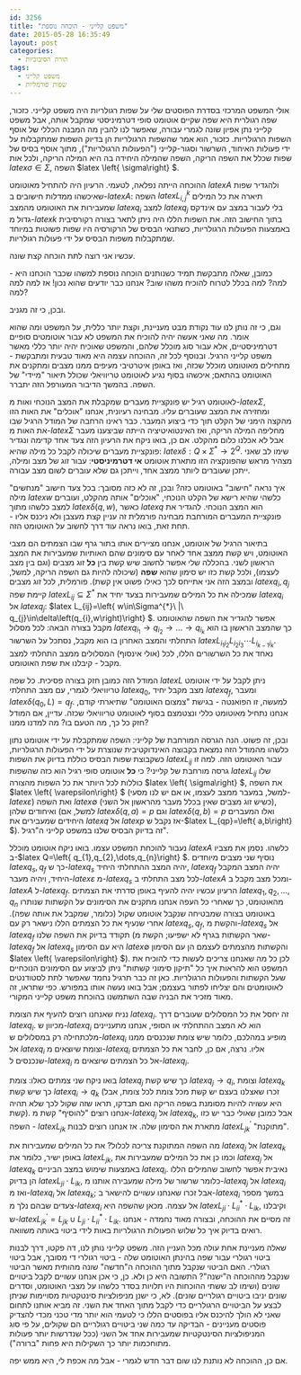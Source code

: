 ```yaml
---
id: 3256
title: "משפט קלייני - הוכחה נוספת"
date: 2015-05-28 16:35:49
layout: post
categories: 
  - תורת הסיבוכיות
tags: 
  - משפט קלייני
  - שפות פורמליות
---
```

אולי המשפט המרכזי בסדרת הפוסטים שלי על שפות רגולריות היה משפט קלייני. כזכור, שפה רגולרית היא שפה שקיים אוטומט סופי דטרמיניסטי שמקבל אותה, אבל משפט קלייני נתן אפיון שונה לגמרי עבורה, שאפשר לנו להבין מה המבנה הכללי של אוסף השפות הרגולריות. כזכור, הוא אמר שהשפות הרגולריות הן בדיוק השפות שמתקבלות על ידי פעולות האיחוד, השרשור וסגור-קלייני ("הפעולות הרגולריות"), מתוך אוסף בסיס של שפות שכלל את השפה הריקה, השפה שהמילה היחידה בה היא המילה הריקה, ולכל אות $latex \sigma\in\Sigma$, השפה $latex \left\{ \sigma\right\} $.

ההוכחה הייתה נפלאה, לטעמי. הרעיון היה להתחיל מאוטומט $latex A$ ולהגדיר שפות שאיכשהו ממדלות חישובים ב-$latex A$: השפה $latex L_{i,j}^{k}$ תיארה את כל המילים שמעבירות את האוטומט מהמצב $latex q_{i}$ למצב $latex q_{j}$ בלי לעבור במצב עם אינדקס גדול מ-$latex k$ בתוך החישוב הזה. את השפות הללו היה ניתן לתאר בצורה רקורסיבית באמצעות הפעולות הרגולריות, כשתנאי הבסיס של הרקורסיה היו שפות פשוטות במיוחד שמתקבלות משפות הבסיס על ידי פעולות רגולריות.

עכשיו אני רוצה לתת הוכחה קצת שונה.

כמובן, שאלה מתבקשת תמיד כשנותנים הוכחה נוספת למשהו שכבר הוכחנו היא - למה? למה בכלל לטרוח להוכיח משהו שוב? אנחנו כבר יודעים שהוא נכון! אז למה למה למה?

ובכן, כי זה מגניב.

וגם, כי זה נותן לנו עוד נקודת מבט מעניינת, וקצת יותר כללית, על המשפט ומה שהוא אומר. מה שאני אעשה יהיה להוכיח את המשפט לא עבור אוטומטים סופיים דטרמיניסטיים, אלא עבור סוג מוכלל שלהם, והמשפט שאוכיח יהיה יותר כללי מאשר משפט קלייני הרגיל. ובנוסף לכל זה, ההוכחה עצמה היא מאוד טבעית ומתבקשת - מתחילים מאוטומט מוכלל שכזה, ואז באופן איטרטיבי מעיפים ממנו מצבים ומתקנים את האוטומט בהתאם; איכשהו בסוף נגיע לאוטומט טריוויאלי שכולל תיאור "מיידי" של השפה. בהמשך הדיבור המעורפל הזה יתברר.

לאוטומט רגיל יש פונקציית מעברים שמקבלת את המצב הנוכחי ואות מ-$latex \Sigma$, ומחזירה את המצב שעוברים עליו. מבחינה רעיונית, אנחנו "אוכלים" את האות הזו מהקצה הימני של הקלט תוך כדי ביצוע המעבר. כבר ראינו הרחבה של המודל הרגיל שבו את האות מ-$latex \Sigma$ מחליפה המילה הריקה, ואז האינטואיטיציה הייתה שביצענו מעבר אבל לא אכלנו כלום מהקלט. אם כן, בואו ניקח את הרעיון הזה צעד אחד קדימה ונגדיר פונקציית מעברים שיכולה לקבל כל מילה שהיא: $latex \delta:Q\times\Sigma^{*}\to2^{Q}$. שימו לב שאני מצהיר מראש שהפונקציה הזו מתארת אוטומט <strong>אי דטרמיניסטי</strong>: עבור זוג של מצב ומילה, ייתכן שעוברים ליותר ממצב אחד, וייתכן גם שלא עוברים לשום מצב עבורה.

איך נראה "חישוב" באוטומט כזה? ובכן, זה לא כזה מסובך: בכל צעד חישוב "מנחשים" מילה $latex w$ כלשהי שהיא רישא של הקלט הנוכחי, "אוכלים" אותה מהקלט, ועוברים למצב כלשהו מתוך $latex \delta\left(q,w\right)$, כאשר $latex q$ הוא המצב הנוכחי. להגדיר את פונקציית המעברים המורחבת מבחינה פורמלית זה עניין קצת מעצבן ולא ניכנס אליו - תחת זאת, בואו נראה עוד דרך לחשוב על האוטומט הזה.

בתיאור הרגיל של אוטומט, אנחנו מציירים אותו בתור גרף שבו הצמתים הם מצבי האוטומט, ויש קשת ממצב אחד לאחר עם סימונים שהם האותיות שמעבירות את המצב הראשון לשני. בהכללה שלי אפשר לחשוב שיש קשת בין <strong>כל</strong> זוג מצבים (וגם בין מצב לעצמו), ולכל קשת כזו יש סימון שהוא <strong>שפה</strong> (שיכולה להיות גם השפה הריקה, למשל, ובמצב הזה אני אתייחס לכך כאילו פשוט אין קשת). פורמלית, לכל זוג מצבים $latex q_{i},q_{j}$ קיימת שפה $latex L_{ij}\subseteq\Sigma^{*}$ שמכילה את כל המילים שמעבירות בצעד יחיד את $latex q_{i}$ אל $latex q_{j}$: $latex L_{ij}=\left\{ w\in\Sigma^{*}\ \|\ q_{j}\in\delta\left(q_{i},w\right)\right\} $. אפשר להגדיר את השפה שהאוטומט מקבל בצורה הבאה: לכל מסלול $latex q_{i_{1}}\to q_{i_{2}}\to\dots\to q_{i_{k}}$ כך שהמצב הראשון בו הוא התחלתי והמצב האחרון בו הוא מקבל, נסתכל על השרשור $latex L_{i_{1}i_{2}}L_{i_{2}i_{3}}\cdots L_{i_{k-1}i_{k}}$. נאחד את כל השרשורים הללו, לכל (אולי אינסוף) המסלולים ממצב התחלתי למצב מקבל - קיבלנו את שפת האוטומט.

המודל הזה כמובן חזק בצורה פסיכית. כל שפה $latex L$ ניתן לקבל על ידי אוטומט טריוויאלי לגמרי, עם מצב התחלתי $latex q_{0}$, מצב מקבל יחיד $latex q_{f}$, ומעבר $latex \delta\left(q_{0},L\right)=q_{f}$. למעשה, זו הפואנטה - בגישת "צמצום האוטומט" שתיארתי קודם, אנחנו נתחיל מאוטומט כללי ונצטמצם בסוף לאוטומט טריוויאלי שכזה. עדיין, אם המודל חזק כל כך, מה הטעם בו? מה למדנו ממנו?

ובכן, זה פשוט. הנה הגרסה המורחבת של קלייני: השפה שמתקבלת על ידי אוטומט נתון כלשהו מהמודל הזה נמצאת בקבוצה האינדוקטיבית שנוצרת על ידי הפעולות הרגולריות, כשקבוצת שפות הבסיס כוללת בדיוק את השפות $latex L_{ij}$ עבור האוטומט הזה. למה זו גרסה מורחבת של קלייני? כי <strong>כל</strong> אוטומט סופי רגיל הוא כזה שהשפות $latex L_{ij}$ שלו כוללות לכל היותר את כל השפות מהצורה $latex \left\{ \sigma\right\} $, את השפה $latex \left\{ \varepsilon\right\} $ (למשל, במעבר ממצב לעצמו, או אם יש לנו מסעי-$latex \varepsilon$) ואת השפה $latex \emptyset$ (כשיש זוג מצבים שאין בכלל מעבר מהראשון אל השני), ואיחודים שלהן (למשל, אם $latex \delta\left(q,a\right)=p$ וגם $latex \delta\left(q,b\right)=p$ ואלו המעברים היחידים שמעבירים את $latex q$ אל $latex p$ אז נקבל ש-$latex L_{qp}=\left\{ a,b\right\} $). זה בדיוק הבסיס שלנו במשפט קלייני ה"רגיל".

נעבור להוכחת המשפט עצמו. בואו ניקח אוטומט מוכלל $latex A$ כלשהו. נסמן את מצביו ב-$latex Q=\left\{ q_{1},q_{2},\dots,q_{n}\right\} $. נוסיף שני מצבים מיוחדים $latex q_{s},q_{f}$ כך ש-$latex q_{s}$ יהיה המצב ההתחלתי היחיד, $latex q_{f}$ יהיה המצב המקבל היחיד, ויהיה מעבר-$latex \varepsilon$ מ-$latex q_{s}$ לכל מצב התחלתי ב-$latex A$ ומכל מצב מקבל ב-$latex A$ ל-$latex q_{f}$. הרעיון עכשיו יהיה להעיף באופן סדרתי את הצמתים $latex q_{1},q_{2},\dots,q_{n}$ מהאוטומט, כך שאחרי כל העפה אנחנו מתקנים את הסימונים על הקשתות שנותרו באוטומט בצורה שמבטיחה שנקבל אוטומט שקול (כלומר, שמקבל את אותה שפה). אחרי שנעיף את כל הצמתים הללו נישאר רק עם $latex q_{s},q_{f}$, והקשת מ-$latex q_{s}$ אל $latex q_{f}$ תקודד בדיוק את השפה שלנו (שאר הקשתות בגרף לא ישפיעו; הקשת מ-$latex q_{f}$ אל $latex q_{s}$ היא עם הסימון $latex \emptyset$ והקשתות מהצמתים לעצמם הן עם הסימון $latex \left\{ \varepsilon\right\} $). לכן כל מה שאנחנו צריכים לעשות כדי להוכיח את המשפט הוא להראות איך כל "תיקון סימוני קשתות" ניתן לביצוע עם הסימונים הנוכחיים שעל הקשתות והפעולות הרגולריות. כאן זה כבר תרגיל נחמד שאפשר לתת לסטודנטים לאוטומטים והם יצליחו לפתור בעצמם; אבל בואו נעשה אותו במפורש. כפי שתראו, זה מאוד מזכיר את הבניה שבה השתמשנו בהוכחת משפט קלייני המקורי.

נניח שאנחנו רוצים להעיף את הצומת $latex q_{i}$. זה יחסל את כל המסלולים שעוברים דרך $latex q_{i}$. מכיוון ש-$latex q_{i}$ הוא לא המצב ההתחלתי או הסופי, אנחנו מתעניינים מלכתחילה רק במסלולים ש-$latex q_{i}$ מופיע במהלכם, כלומר שיש צומת שנכנסים ממנו אל $latex q_{i}$ וצומת שיוצאים מ-$latex q_{i}$ אליו. נרצה, אם כן, לחבר את כל הצמתים שנכנסים ל-$latex q_{i}$ אל כל הצמתים שיוצאים מ-$latex q_{i}$.

בואו ניקח שני צמתים כאלו: צומת $latex q_{j}$ כך שיש קשת $latex q_{j}\to q_{i}$, וצומת $latex q_{k}$ כך שיש קשת $latex q_{i}\to q_{k}$ (זכרו שאצלנו בעצם יש קשת מכל צומת לכל צומת, אבל היא עשויה להיות מסומנת בשפה הריקה ואם תבדקו, תראו שזה שקול לכך שלא תהיה קשת). אנחנו רוצים "להוסיף" קשת מ-$latex q_{j}$ אל $latex q_{k}$, אבל כמובן שאולי כבר יש כזו - השפה $latex L_{jk}$ מתארת את הסימון שלה. אז אנחנו רוצים לבנות $latex L_{jk}^{\prime}$ "מתוקנת".

מה השפה המתוקנת צריכה לכלול? את כל המילים שמעבירות את $latex q_{j}$ אל $latex q_{k}$ באופן ישיר, כלומר את $latex L_{jk}$, וכמו כן את כל המילים שמעבירות את $latex q_{j}$ אל $latex q_{k}$ באמצעות שימוש במצב הביניים $latex q_{i}$. נאיבית אפשר לחשוב שהמילים הללו הן בדיוק $latex L_{ji}\cdot L_{ik}$, כלומר שרשור של מילה שמעבירה אותנו מ-$latex q_{j}$ אל $latex q_{i}$ ואז מ-$latex q_{i}$ אל $latex q_{k}$; אבל זכרו שאנחנו עשויים להישאר ב-$latex q_{i}$ במשך מספר צעדים שבהם נלך מ-$latex q_{i}$ אל עצמה. מכאן שהשפה היא $latex L_{ji}\cdot L_{ii}^{*}\cdot L_{ik}$, וקיבלנו ש-$latex L_{jk}^{\prime}=L_{jk}\cup L_{ji}\cdot L_{ii}^{*}\cdot L_{ik}$. זה מסיים את ההוכחה, ובצורה מאוד נחמדה - אנחנו רואים בדיוק איך כל שלוש הפעולות הרגולריות באות לידי ביטוי באותה משוואה.

שאלה מעניינת אחת עולה מכל העניין הזה. משפט קלייני נותן לנו, דה פקטו, דרך לבנות ביטוי רגולרי עבור שפה בהינתן האוטומט שלה - ביטוי רגולרי די מסובך, אבל ביטוי רגולרי. האם הביטוי שנקבל מתוך ההוכחה ה"חדשה" שונה מהותית מאשר הביטוי שנקבל מההוכחה ה"ישנה"? התשובה היא כן ולא. כן, כי אכן אנחנו עשויים לקבל ביטויים שונים (ושימו לב ששתי ההוכחות היו תלויות בסדר כלשהו על מצבי האוטומט, וסדרים שונים יניבו ביטויים רגולריים שונים). לא, כי ישנן מניפולציות סינטקטיות מסויימות שניתן לבצע על הביטויים הרגולריים כדי לקבל מתוך האחד את השני. זה מביא אותנו לתחום שאני לא הולך להיכנס אליו בפוסטים הללו כי לטעמי הוא יותר מדי טכני מכדי להצדיק פוסטים מעניינים - הבדיקה עד כמה שני ביטויים רגולריים הם שקולים, על פי סוג המניפולציות הסינטקטיות שמעבירות אחד אל השני (ככל שנדרשות יותר פעולות מתוחכמות יותר כך השקילות היא פחות "ברורה").

אם כן, ההוכחה לא נותנת לנו שום דבר חדש לגמרי - אבל מה אכפת לי, היא ממש יפה.
